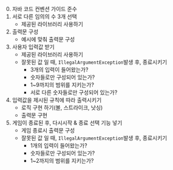0. 자바 코드 컨벤션 가이드 준수
1. 서로 다른 임의의 수 3개 선택 
    - 제공된 라이브러리 사용하기
2. 출력문 구성
   - 예시에 맞춰 출력문 구성
3. 사용자 입력값 받기
    - 제공된 라이브러리 사용하기
    - 잘못된 값 일 때,  ```IllegalArgumentException```발생 후, 종료시키기
      - 3개의 입력이 들어왔는가?
      - 숫자들로만 구성되어 있는가?
      - 1~9까지의 범위를 지키는가?
      - 서로 다른 숫자들로만 구성되어 있는가?
4. 입력값을 제시된 규칙에 따라 출력시키기
    - 로직 구현 하기(볼, 스트라이크, 낫싱)
    - 출력문 구현
5. 게임이 종료된 후, 다시시작 & 종료 선택 기능 넣기
    - 게임 종료시 출력문 구성
    - 잘못된 값 일 때,  ```IllegalArgumentException```발생 후, 종료시키기
      - 1개의 입력이 들어왔는가?
      - 숫자들로만 구성되어 있는가?
      - 1~2까지의 범위를 지키는가?